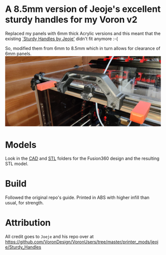 # A 8.5mm version of Jeoje's excellent sturdy handles for my Voron v2
Replaced my panels with 6mm thick Acrylic versions and this meant that the existing [`Sturdy Handles by Jeoje'](https://github.com/VoronDesign/VoronUsers/tree/master/printer_mods/jeoje/Sturdy_Handles) didn't fit anymore :-(

So, modified them from 6mm to 8.5mm which in turn allows for clearance of 6mm panels.
![8.5mm Sturdy Handles](Images/SturdyHandle_8.5mm.jpg)

# Models
Look in the [CAD](CAD/) and [STL](STL/) folders for the Fusion360 design and the resulting STL model.

# Build
Followed the original repo's guide.
Printed in ABS with higher infill than usual, for strength.

# Attribution
All credit goes to `Joeje` and his repo over at https://github.com/VoronDesign/VoronUsers/tree/master/printer_mods/jeoje/Sturdy_Handles
